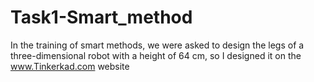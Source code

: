 # Task1-Smart_method
In the training of smart methods, we were asked to design the legs of a three-dimensional robot with a height of 64 cm, so I designed it on the www.Tinkerkad.com website
